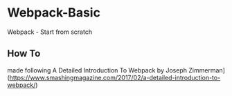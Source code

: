 # Webpack-Basic
Webpack - Start from scratch

## How To
made following A Detailed Introduction To Webpack by Joseph Zimmerman](https://www.smashingmagazine.com/2017/02/a-detailed-introduction-to-webpack/)
